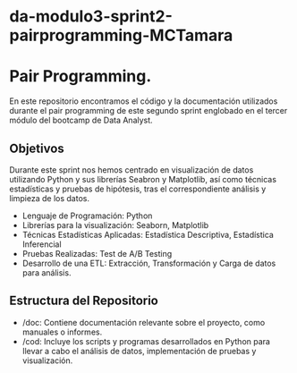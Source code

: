 # da-modulo3-sprint2-pairprogramming-MCTamara

# Pair Programming.

En este repositorio encontramos el código y la documentación utilizados durante el pair programming de este segundo sprint englobado en el tercer módulo del bootcamp de Data Analyst.

## Objetivos
Durante este sprint nos hemos centrado en visualización de datos utilizando Python y sus librerías Seabron y Matplotlib, así como técnicas estadísticas y pruebas de hipótesis, tras el correspondiente análisis y limpieza de los datos.
- Lenguaje de Programación: Python
- Librerías para la visualización: Seaborn, Matplotlib
- Técnicas Estadísticas Aplicadas: Estadística Descriptiva, Estadística Inferencial
- Pruebas Realizadas: Test de A/B Testing
- Desarrollo de una ETL: Extracción, Transformación y Carga de datos para análisis.

## Estructura del Repositorio

- /doc: Contiene documentación relevante sobre el proyecto, como manuales o informes.
- /cod: Incluye los scripts y programas desarrollados en Python para llevar a cabo el análisis de datos, implementación de pruebas y visualización.
